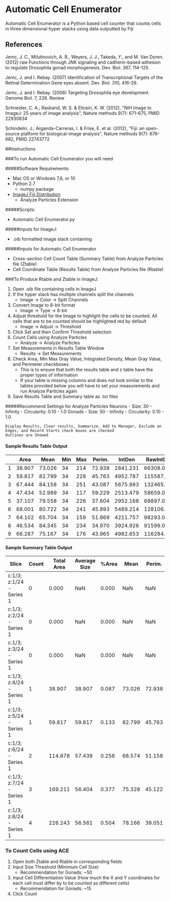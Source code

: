 # Automatic Cell Enumerator

Automatic Cell Enumerator is a Python based cell counter that counts cells in three dimensional hyper stacks using data outputted by Fiji

## References

Jemc, J. C., Milutinovich, A. B., Weyers, J. J., Takeda, Y., and M. Van Doren. (2012) raw Functions through JNK signaling and cadherin-based adhesion to regulate Drosophila gonad morphogenesis. Dev. Biol. 367, 114-125.

Jemc, J. and I. Rebay. (2007) Identification of Transcriptional Targets of the Retinal Determination Gene eyes absent. Dev. Biol. 310, 416-29.

Jemc, J. and I. Rebay. (2006) Targeting Drosophila eye development. Genome Biol. 7, 226. Review

Schneider, C. A.; Rasband, W. S. & Eliceiri, K. W. (2012), "NIH Image to ImageJ: 25 years of image analysis", Nature methods 9(7): 671-675, PMID 22930834

Schindelin, J.; Arganda-Carreras, I. & Frise, E. et al. (2012), "Fiji: an open-source platform for biological-image analysis", Nature methods 9(7): 676-682, PMID 22743772

##Instructions

###To run Automatic Cell Enumerator you will need

#####Software Requirements:
- Mac OS or Windows 7,8, or 10
- Python 2.7
    - numpy package
- [ImageJ Fiji Distribution](http://imagej.net/Fiji/Downloads)
    - Analyze Particles Extension

#####Scripts:
- Automatic Cell Enumerator.py

#####Inputs for ImageJ:
- .oib formatted image stack containing 

#####Inputs for Automatic Cell Enumerator
- Cross-section Cell Count Table (Summary Table) from Analyze Particles file (Ztable)
- Cell Coordinate Table (Results Table) from Analyze Particles file (Rtable)

###To Produce Rtable and Ztable in ImageJ:

1. Open .oib file containing cells in ImageJ 
2. If the hyper stack has multiple channels split the channels
    - Image -> Color -> Split Channels
3. Convert Image to 8-bit format
    - Image -> Type -> 8-bit
4. Adjust threshold for the Image to highlight the cells to be counted. All cells that are to be counted should be highlighted red by default
    - Image -> Adjust -> Threshold
5. Click Set and then Confirm Threshold selection
6. Count Cells using Analyze Particles
    - Analyze -> Analyze Particles
7. Set Measurements in Results Table Window
    - Results -> Set Measurements
8. Check Area, Min Max Gray Value, Integrated Density, Mean Gray Value, and Perimeter checkboxes
    - This is to ensure that both the results table and z table have the proper types of information
    - If your table is missing columns and does not look similar to the tables provided below you will have to set your measurements and run Analyze Particles again
8. Save Results Table and Summary table as .txt files

#####Recommend Settings for Analyze Particles
    Neurons
    - Size: 30 - Infinity 
    - Circularity: 0.10 - 1.0
    Gonads
    - Size: 50 - Infinity 
    - Circularity: 0.10 - 1.0
    
    Display Results, Clear results, Summarize, Add to Manager, Exclude on Edges, and Record Starts check boxes are checked
    Outlines are Showed

#### Sample Results Table Output 
|      | Area    | Mean    | Min | Max | Perim.  | IntDen    | RawIntDen   | XStart | YStart |
|------|---------|---------|-----|-----|---------|-----------|-------------|--------|--------|
| 1    | 38.907  | 73.026  | 34  | 214 | 72.938  | 2841.231  | 66308.000   | 686    | 458    |
| 2    | 59.817  | 82.799  | 34  | 228 | 45.763  | 4952.787  | 115587.000  | 670    | 458    |
| 3    | 67.444  | 84.158  | 34  | 251 | 43.087  | 5675.993  | 132465.000  | 666    | 457    |
| 4    | 47.434  | 52.989  | 34  | 117 | 59.229  | 2513.479  | 58659.000   | 774    | 515    |
| 5    | 37.107  | 79.558  | 34  | 226 | 37.604  | 2952.168  | 68897.000   | 822    | 413    |
| 6    | 68.001  | 80.722  | 34  | 241 | 45.893  | 5489.214  | 128106.000  | 664    | 456    |
| 7    | 64.102  | 65.704  | 34  | 159 | 51.869  | 4211.757  | 98293.000   | 773    | 515    |
| 8    | 46.534  | 84.345  | 34  | 234 | 34.970  | 3924.926  | 91599.000   | 822    | 412    |
| 9    | 66.287  | 75.167  | 34  | 176 | 43.965  | 4982.653  | 116284.000  | 670    | 455    |


#### Sample Summary Table Output
| Slice                     | Count | Total Area | Average Size | %Area | Mean   | Perim.  | IntDen    |
|---------------------------|-------|------------|--------------|-------|--------|---------|-----------|
| c:1/3; z:1/24 - Series 1  | 0     | 0.000      | NaN          | 0.000 | NaN    | NaN     | NaN       |
| c:1/3; z:2/24 - Series 1  | 0     | 0.000      | NaN          | 0.000 | NaN    | NaN     | NaN       |
| c:1/3; z:3/24 - Series 1  | 0     | 0.000      | NaN          | 0.000 | NaN    | NaN     | NaN       |
| c:1/3; z:4/24 - Series 1  | 1     | 38.907     | 38.907       | 0.087 | 73.026 | 72.938  | 2841.231  |
| c:1/3; z:5/24 - Series 1  | 1     | 59.817     | 59.817       | 0.133 | 82.799 | 45.763  | 4952.788  |
| c:1/3; z:6/24 - Series 1  | 2     | 114.878    | 57.439       | 0.256 | 68.574 | 51.158  | 4094.736  |
| c:1/3; z:7/24 - Series 1  | 3     | 169.211    | 56.404       | 0.377 | 75.328 | 45.122  | 4217.713  |
| c:1/3; z:8/24 - Series 1  | 4     | 226.243    | 56.561       | 0.504 | 78.166 | 39.051  | 4425.081  |

### To Count Cells using ACE
1. Open both Ztable and Rtable in corresponding fields
2. Input Size Threshold (Minimum Cell Size)
    - Recommendation for Gonads: ~50
3. Input Cell Differentiation Value (How much the X and Y coordinates for each cell must differ by to be counted as different cells)
    - Recommendation for Gonads: ~15
4. Click Count
